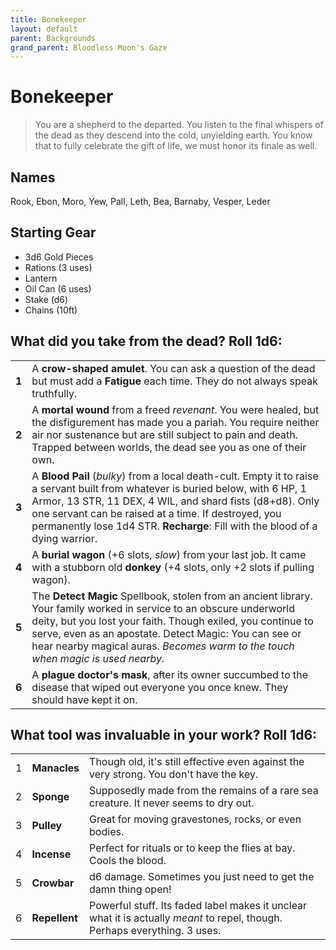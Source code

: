 ```yaml
---
title: Bonekeeper
layout: default
parent: Backgrounds
grand_parent: Bloodless Moon's Gaze
---
```


# Bonekeeper

> You are a shepherd to the departed. You listen to the final whispers of the dead as they descend into the cold, unyielding earth. You know that to fully celebrate the gift of life, we must honor its finale as well. 

## Names

Rook, Ebon, Moro, Yew, Pall, Leth, Bea, Barnaby, Vesper, Leder

## Starting Gear

- 3d6 Gold Pieces
- Rations (3 uses)
- Lantern
- Oil Can (6 uses)
- Stake (d6)
- Chains (10ft)

## What did you take from the dead? Roll 1d6:

|       |                                                                                                                                                                                                                                                                                                                                      |
| ----- | ------------------------------------------------------------------------------------------------------------------------------------------------------------------------------------------------------------------------------------------------------------------------------------------------------------------------------------ |
| **1** | A **crow-shaped amulet**. You can ask a question of the dead but must add a **Fatigue** each time. They do not always speak truthfully.                                                                                                                                                                                              |
| **2** | A **mortal wound** from a freed _revenant_. You were healed, but the disfigurement has made you a pariah. You require neither air nor sustenance but are still subject to pain and death. Trapped between worlds, the dead see you as one of their own.                                                                              |
| **3** | A **Blood Pail** (_bulky_) from a local death-cult. Empty it to raise a servant built from whatever is buried below, with 6 HP, 1 Armor, 13 STR, 11 DEX, 4 WIL, and shard fists (d8+d8). Only one servant can be raised at a time. If destroyed, you permanently lose 1d4 STR. **Recharge**: Fill with the blood of a dying warrior. |
| **4** | A **burial wagon** (+6 slots, _slow_) from your last job. It came with a stubborn old **donkey** (+4 slots, only +2 slots if pulling wagon).                                                                                                                                                                                         |
| **5** | The **Detect Magic** Spellbook, stolen from an ancient library. Your family worked in service to an obscure underworld deity, but you lost your faith. Though exiled, you continue to serve, even as an apostate. Detect Magic: You can see or hear nearby magical auras. _Becomes warm to the touch when magic is used nearby._     |
| **6** | A **plague doctor's mask**, after its owner succumbed to the disease that wiped out everyone you once knew. They should have kept it on.                                                                                                                                                                                             |

## What tool was invaluable in your work? Roll 1d6:

|     |               |                                                                                                                            |
| --- | ------------- | -------------------------------------------------------------------------------------------------------------------------- |
| 1   | **Manacles**  | Though old, it's still effective even against the very strong. You don't have the key.                                     |
| 2   | **Sponge**    | Supposedly made from the remains of a rare sea creature. It never seems to dry out.                                        |
| 3   | **Pulley**    | Great for moving gravestones, rocks, or even bodies.                                                                       |
| 4   | **Incense**   | Perfect for rituals or to keep the flies at bay. Cools the blood.                                                         |
| 5   | **Crowbar**   | d6 damage. Sometimes you just need to get the damn thing open!                                                             |
| 6   | **Repellent** | Powerful stuff. Its faded label makes it unclear what it is actually _meant_ to repel, though. Perhaps everything. 3 uses. |

